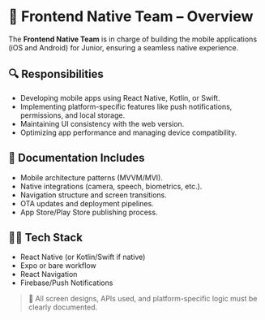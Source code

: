 # 📱 Frontend Native Team – Overview

The **Frontend Native Team** is in charge of building the mobile applications (iOS and Android) for Junior, ensuring a seamless native experience.

## 🔍 Responsibilities
- Developing mobile apps using React Native, Kotlin, or Swift.
- Implementing platform-specific features like push notifications, permissions, and local storage.
- Maintaining UI consistency with the web version.
- Optimizing app performance and managing device compatibility.

## 📘 Documentation Includes
- Mobile architecture patterns (MVVM/MVI).
- Native integrations (camera, speech, biometrics, etc.).
- Navigation structure and screen transitions.
- OTA updates and deployment pipelines.
- App Store/Play Store publishing process.

## 🧑‍💻 Tech Stack
- React Native (or Kotlin/Swift if native)
- Expo or bare workflow
- React Navigation
- Firebase/Push Notifications

> 📎 All screen designs, APIs used, and platform-specific logic must be clearly documented.
